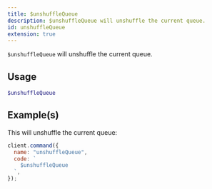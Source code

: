 ```yaml
---
title: $unshuffleQueue
description: $unshuffleQueue will unshuffle the current queue.
id: unshuffleQueue
extension: true
---
```


`$unshuffleQueue` will unshuffle the current queue.

## Usage

```php
$unshuffleQueue
```

## Example(s)

This will unshuffle the current queue:

```javascript
client.command({
  name: "unshuffleQueue",
  code: `
    $unshuffleQueue
  `,
});
```
